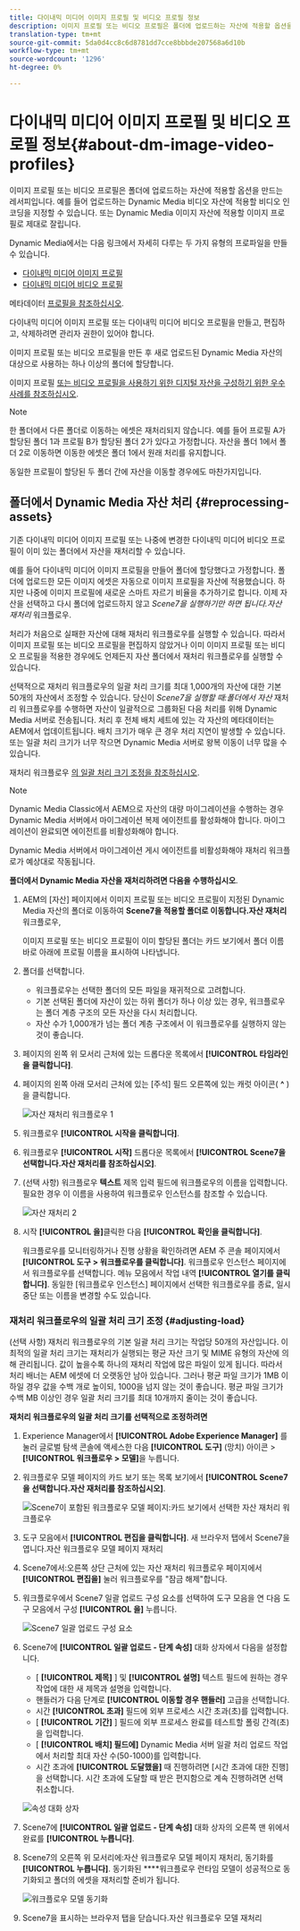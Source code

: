 ```yaml
---
title: 다이내믹 미디어 이미지 프로필 및 비디오 프로필 정보
description: 이미지 프로필 또는 비디오 프로필은 폴더에 업로드하는 자산에 적용할 옵션을 만드는 레서피입니다. 예를 들어 업로드하는 Dynamic Media 비디오 자산에 적용할 비디오 인코딩을 지정할 수 있습니다. 또는 Dynamic Media 이미지 자산에 적용할 이미지 프로필로 제대로 잘립니다.
translation-type: tm+mt
source-git-commit: 5da0d4cc8c6d8781dd7cce8bbbde207568a6d10b
workflow-type: tm+mt
source-wordcount: '1296'
ht-degree: 0%

---
```



# 다이내믹 미디어 이미지 프로필 및 비디오 프로필 정보{#about-dm-image-video-profiles}

이미지 프로필 또는 비디오 프로필은 폴더에 업로드하는 자산에 적용할 옵션을 만드는 레서피입니다. 예를 들어 업로드하는 Dynamic Media 비디오 자산에 적용할 비디오 인코딩을 지정할 수 있습니다. 또는 Dynamic Media 이미지 자산에 적용할 이미지 프로필로 제대로 잘립니다.

Dynamic Media에서는 다음 링크에서 자세히 다루는 두 가지 유형의 프로파일을 만들 수 있습니다.

* [다이내믹 미디어 이미지 프로필](/help/assets/dynamic-media/image-profiles.md)
* [다이내믹 미디어 비디오 프로필](/help/assets/dynamic-media/video-profiles.md)

메타데이터 [프로필을 참조하십시오](/help/assets/metadata-profiles.md).

다이내믹 미디어 이미지 프로필 또는 다이내믹 미디어 비디오 프로필을 만들고, 편집하고, 삭제하려면 관리자 권한이 있어야 합니다.

이미지 프로필 또는 비디오 프로필을 만든 후 새로 업로드된 Dynamic Media 자산의 대상으로 사용하는 하나 이상의 폴더에 할당합니다.

이미지 프로필 [또는 비디오 프로필을 사용하기 위한 디지털 자산을 구성하기 위한 우수 사례를 참조하십시오](/help/assets/dynamic-media/best-practices-for-file-management.md).

>[!NOTE]
>
>한 폴더에서 다른 폴더로 이동하는 에셋은 재처리되지 않습니다. 예를 들어 프로필 A가 할당된 폴더 1과 프로필 B가 할당된 폴더 2가 있다고 가정합니다. 자산을 폴더 1에서 폴더 2로 이동하면 이동한 에셋은 폴더 1에서 원래 처리를 유지합니다.
>
>동일한 프로필이 할당된 두 폴더 간에 자산을 이동할 경우에도 마찬가지입니다.

## 폴더에서 Dynamic Media 자산 처리 {#reprocessing-assets}

기존 다이내믹 미디어 이미지 프로필 또는 나중에 변경한 다이내믹 미디어 비디오 프로필이 이미 있는 폴더에서 자산을 재처리할 수 있습니다.

예를 들어 다이내믹 미디어 이미지 프로필을 만들어 폴더에 할당했다고 가정합니다. 폴더에 업로드한 모든 이미지 에셋은 자동으로 이미지 프로필을 자산에 적용했습니다. 하지만 나중에 이미지 프로필에 새로운 스마트 자르기 비율을 추가하기로 합니다. 이제 자산을 선택하고 다시 폴더에 업로드하지 않고 *Scene7을 실행하기만 하면 됩니다.자산 재처리* 워크플로우.

처리가 처음으로 실패한 자산에 대해 재처리 워크플로우를 실행할 수 있습니다. 따라서 이미지 프로필 또는 비디오 프로필을 편집하지 않았거나 이미 이미지 프로필 또는 비디오 프로필을 적용한 경우에도 언제든지 자산 폴더에서 재처리 워크플로우를 실행할 수 있습니다.

선택적으로 재처리 워크플로우의 일괄 처리 크기를 최대 1,000개의 자산에 대한 기본 50개의 자산에서 조정할 수 있습니다. 당신이 _Scene7을 실행할 때:폴더에서 자산_ 재처리 워크플로우를 수행하면 자산이 일괄적으로 그룹화된 다음 처리를 위해 Dynamic Media 서버로 전송됩니다. 처리 후 전체 배치 세트에 있는 각 자산의 메타데이터는 AEM에서 업데이트됩니다. 배치 크기가 매우 큰 경우 처리 지연이 발생할 수 있습니다. 또는 일괄 처리 크기가 너무 작으면 Dynamic Media 서버로 왕복 이동이 너무 많을 수 있습니다.

재처리 워크플로우 [의 일괄 처리 크기 조정을 참조하십시오](#adjusting-load).

>[!NOTE]
>
>Dynamic Media Classic에서 AEM으로 자산의 대량 마이그레이션을 수행하는 경우 Dynamic Media 서버에서 마이그레이션 복제 에이전트를 활성화해야 합니다. 마이그레이션이 완료되면 에이전트를 비활성화해야 합니다.
>
>Dynamic Media 서버에서 마이그레이션 게시 에이전트를 비활성화해야 재처리 워크플로가 예상대로 작동됩니다.

<!-- LEAVE IN PLACE, MAY BE USED IN THE FUTURE

Batch size is the number of assets that are amalgamated into a single IPS (Dynamic Media’s Image Production System) job. When you run the Scene7: Reprocess Assets workflow, the job is triggered on IPS. The number of IPS jobs that are triggered is based on the total number of assets in the folder, divided by the batch size. For example, suppose you had a folder with 150 assets and a batch size of 50. In this case, three IPS jobs are triggered. The assets are updated when the entire batch size (50 in our example) is processed in IPS. The job then moves onto the next IPS job and so on until complete. If you increase the batch size, you may notice a longer delay with assets getting updated. 

-->

**폴더에서 Dynamic Media 자산을 재처리하려면 다음을 수행하십시오**.
1. AEM의 [자산] 페이지에서 이미지 프로필 또는 비디오 프로필이 지정된 Dynamic Media 자산의 폴더로 이동하여 **Scene7을 적용할 폴더로 이동합니다.자산 재처리** 워크플로우,

   이미지 프로필 또는 비디오 프로필이 이미 할당된 폴더는 카드 보기에서 폴더 이름 바로 아래에 프로필 이름을 표시하여 나타냅니다.

1. 폴더를 선택합니다.

   * 워크플로우는 선택한 폴더의 모든 파일을 재귀적으로 고려합니다.
   * 기본 선택된 폴더에 자산이 있는 하위 폴더가 하나 이상 있는 경우, 워크플로우는 폴더 계층 구조의 모든 자산을 다시 처리합니다.
   * 자산 수가 1,000개가 넘는 폴더 계층 구조에서 이 워크플로우를 실행하지 않는 것이 좋습니다.

1. 페이지의 왼쪽 위 모서리 근처에 있는 드롭다운 목록에서 **[!UICONTROL 타임라인을 클릭합니다]**.
1. 페이지의 왼쪽 아래 모서리 근처에 있는 [주석] 필드 오른쪽에 있는 캐럿 아이콘( **^** )을 클릭합니다.

   ![자산 재처리 워크플로우 1](/help/assets/dynamic-media/assets/reprocess-assets1.png)

1. 워크플로우 **[!UICONTROL 시작을 클릭합니다]**.
1. 워크플로우 **[!UICONTROL 시작]** 드롭다운 목록에서 **[!UICONTROL Scene7을 선택합니다.자산 재처리를 참조하십시오]**.
1. (선택 사항) 워크플로우 **텍스트** 제목 입력 필드에 워크플로우의 이름을 입력합니다. 필요한 경우 이 이름을 사용하여 워크플로우 인스턴스를 참조할 수 있습니다.

   ![자산 재처리 2](/help/assets/dynamic-media/assets/reprocess-assets2.png)

1. 시작 **[!UICONTROL 을]**&#x200B;클릭한 다음 **[!UICONTROL 확인을 클릭합니다]**.

   워크플로우를 모니터링하거나 진행 상황을 확인하려면 AEM 주 콘솔 페이지에서 **[!UICONTROL 도구 > 워크플로우를 클릭합니다]**. 워크플로우 인스턴스 페이지에서 워크플로우를 선택합니다. 메뉴 모음에서 작업 내역 **[!UICONTROL 열기를 클릭합니다]**. 동일한 [워크플로우 인스턴스] 페이지에서 선택한 워크플로우를 종료, 일시 중단 또는 이름을 변경할 수도 있습니다.

### 재처리 워크플로우의 일괄 처리 크기 조정 {#adjusting-load}

(선택 사항) 재처리 워크플로우의 기본 일괄 처리 크기는 작업당 50개의 자산입니다. 이 최적의 일괄 처리 크기는 재처리가 실행되는 평균 자산 크기 및 MIME 유형의 자산에 의해 관리됩니다. 값이 높을수록 하나의 재처리 작업에 많은 파일이 있게 됩니다. 따라서 처리 배너는 AEM 에셋에 더 오랫동안 남아 있습니다. 그러나 평균 파일 크기가 1MB 이하일 경우 값을 수백 개로 높이되, 1000을 넘지 않는 것이 좋습니다. 평균 파일 크기가 수백 MB 이상인 경우 일괄 처리 크기를 최대 10개까지 줄이는 것이 좋습니다.

**재처리 워크플로우의 일괄 처리 크기를 선택적으로 조정하려면**

1. Experience Manager에서 **[!UICONTROL Adobe Experience Manager]** 를 눌러 글로벌 탐색 콘솔에 액세스한 다음 **[!UICONTROL 도구]** (망치) 아이콘 > **[!UICONTROL 워크플로우 > 모델]**&#x200B;을 누릅니다.
1. 워크플로우 모델 페이지의 카드 보기 또는 목록 보기에서 **[!UICONTROL Scene7을 선택합니다.자산 재처리를 참조하십시오]**.

   ![Scene7이 포함된 워크플로우 모델 페이지:카드 보기에서 선택한 자산 재처리 워크플로우](/help/assets/dynamic-media/assets/reprocess-assets7.png)

1. 도구 모음에서 **[!UICONTROL 편집을 클릭합니다]**. 새 브라우저 탭에서 Scene7을 엽니다.자산 워크플로우 모델 페이지 재처리
1. Scene7에서:오른쪽 상단 근처에 있는 자산 재처리 워크플로우 페이지에서 **[!UICONTROL 편집을]** 눌러 워크플로우를 &quot;잠금 해제&quot;합니다.
1. 워크플로우에서 Scene7 일괄 업로드 구성 요소를 선택하여 도구 모음을 연 다음 도구 모음에서 구성 **[!UICONTROL 을]** 누릅니다.

   ![Scene7 일괄 업로드 구성 요소](/help/assets/dynamic-media/assets/reprocess-assets8.png)

1. Scene7에 **[!UICONTROL 일괄 업로드 - 단계 속성]** 대화 상자에서 다음을 설정합니다.
   * [ **[!UICONTROL 제목]** ] 및 **[!UICONTROL 설명]** 텍스트 필드에 원하는 경우 작업에 대한 새 제목과 설명을 입력합니다.
   * 핸들러가 다음 단계로 **[!UICONTROL 이동할 경우 핸들러]** 고급을 선택합니다.
   * 시간 **[!UICONTROL 초과]** 필드에 외부 프로세스 시간 초과(초)를 입력합니다.
   * [ **[!UICONTROL 기간]** ] 필드에 외부 프로세스 완료를 테스트할 폴링 간격(초)을 입력합니다.
   * [ **[!UICONTROL 배치] 필드에]** Dynamic Media 서버 일괄 처리 업로드 작업에서 처리할 최대 자산 수(50-1000)를 입력합니다.
   * 시간 초과에 **[!UICONTROL 도달했을]** 때 진행하려면 [시간 초과에 대한 진행]을 선택합니다. 시간 초과에 도달할 때 받은 편지함으로 계속 진행하려면 선택 취소합니다.

   ![속성 대화 상자](/help/assets/dynamic-media/assets/reprocess-assets3.png)

1. Scene7에 **[!UICONTROL 일괄 업로드 - 단계 속성]** 대화 상자의 오른쪽 맨 위에서 완료를 **[!UICONTROL 누릅니다]**.

1. Scene7의 오른쪽 위 모서리에:자산 워크플로우 모델 페이지 재처리, 동기화를 **[!UICONTROL 누릅니다]**. 동기화된 ****&#x200B;워크플로우 런타임 모델이 성공적으로 동기화되고 폴더의 에셋을 재처리할 준비가 됩니다.

   ![워크플로우 모델 동기화](/help/assets/dynamic-media/assets/reprocess-assets1.png)

1. Scene7을 표시하는 브라우저 탭을 닫습니다.자산 워크플로우 모델 재처리

<!-- MAY BE NEEDED IN THE FUTURE

1. Return to the browser tab that has the open Workflow Models page, then press **Esc** to exit the selection.
1. In the upper-left corner of the page, tap **[!UICONTROL Adobe Experience Manager]** to access the global navigation console, then tap the **[!UICONTROL Tools]** (hammer) icon > **[!UICONTROL General > CRXDE Lite]**.
1. In the folder tree on the left side of the CRXDE Lite page, navigate to the following location:

   `/conf/global/settings/workflow/models/scene7_reprocess_assets/jcr:content/flow/reprocess/metaData`

   ![CRXDE Lite](/help/security/assets/workflow-models9.png)

1. On the right side of the CRXDE Lite page, in the lower portion, enter the following name, type, and value in its respective field:
    * **[!UICONTROL Name]**: `reprocess-batch-size`
    * **[!UICONTROL Type]**: `Long`
    * **[!UICONTROL Value]**: enter a default value (50-1000) for the batch size
1. In the lower-right corner, tap **[!UICONTROL Add]**. The new property appears as the following:

    ![Saving the new property](/help/security/assets/workflow-models10.png)

1. On the menu bar of the CRXDE Lite page, tap **[!UICONTROL Save All]**.
1. In the upper-left corner of the page, tap **[!UICONTROL CRXDE Lite]** to return to the main AEM console
1. Repeat steps 1-7 to re-synchronize the new batch size to the Scene7: Reprocess Assets workflow model.

-->

